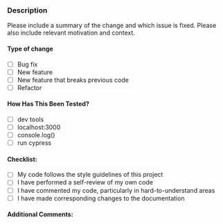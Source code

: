 ### Description
Please include a summary of the change and which issue is fixed. Please also 
include relevant motivation and context.

#### Type of change
- [ ] Bug fix
- [ ] New feature
- [ ] New feature that breaks previous code
- [ ] Refactor

#### How Has This Been Tested?
- [ ] dev tools
- [ ] localhost:3000
- [ ] console.log()
- [ ] run cypress

#### Checklist:
- [ ] My code follows the style guidelines of this project
- [ ] I have performed a self-review of my own code
- [ ] I have commented my code, particularly in hard-to-understand areas
- [ ] I have made corresponding changes to the documentation

#### Additional Comments:
